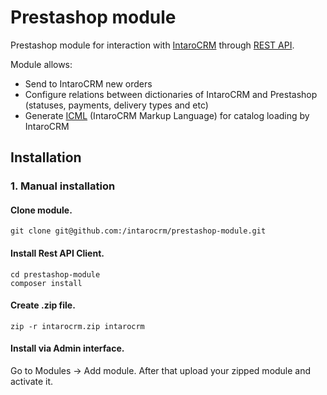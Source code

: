 Prestashop module
=============

Prestashop module for interaction with [IntaroCRM](http://www.intarocrm.com) through [REST API](http://docs.intarocrm.ru/rest-api/).

Module allows:

* Send to IntaroCRM new orders
* Configure relations between dictionaries of IntaroCRM and Prestashop (statuses, payments, delivery types and etc)
* Generate [ICML](http://docs.intarocrm.ru/index.php?n=Пользователи.ФорматICML) (IntaroCRM Markup Language) for catalog loading by IntaroCRM

Installation
-------------

### 1. Manual installation


#### Clone module.
```
git clone git@github.com:/intarocrm/prestashop-module.git
```

#### Install Rest API Client.

```
cd prestashop-module
composer install
```

#### Create .zip file.
```
zip -r intarocrm.zip intarocrm
```

#### Install via Admin interface.


Go to Modules -> Add module. After that upload your zipped module and activate it.
